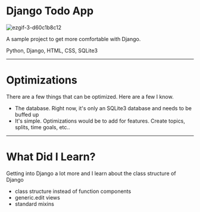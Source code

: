 # Django Todo App
![ezgif-3-d60c1b8c12](https://user-images.githubusercontent.com/57625094/192429058-2cbcd477-3c1d-4adc-9613-550cd027ff0e.gif)


A sample project to get more comfortable with Django. 

Python, Django, HTML, CSS, SQLite3

---

# Optimizations

There are a few things that can be optimized. Here are a few I know. 
- The database. Right now, it's only an SQLite3 database and needs to be buffed up
- It's simple. Optimizations would be to add for features. Create topics, splits, time goals, etc..


---

# What Did I Learn?

Getting into Django a lot more and I learn about the class structure of Django
- class structure instead of function components
- generic.edit views
- standard mixins
